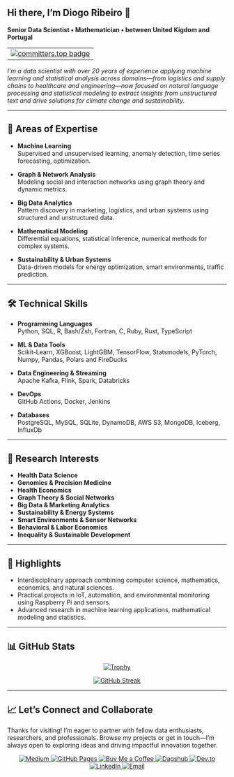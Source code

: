 ## Hi there, I’m Diogo Ribeiro 👋  
**Senior Data Scientist • Mathematician • between United Kigdom and Portugal**

<table>
  <tr>
    <td align="center">
      <a href="https://user-badge.committers.top/portugal_private/DiogoRibeiro7">
        <img src="https://user-badge.committers.top/portugal_private/DiogoRibeiro7.svg" alt="committers.top badge"/>
      </a>
    </td>
  </tr>
</table>

_I’m a data scientist with over 20 years of experience applying machine learning and statistical analysis across domains—from logistics and supply chains to healthcare and engineering—now focused on natural language processing and statistical modeling to extract insights from unstructured text and drive solutions for climate change and sustainability._

---

## 🧠 Areas of Expertise

- **Machine Learning**  
  Supervised and unsupervised learning, anomaly detection, time series forecasting, optimization.

- **Graph & Network Analysis**  
  Modeling social and interaction networks using graph theory and dynamic metrics.

- **Big Data Analytics**  
  Pattern discovery in marketing, logistics, and urban systems using structured and unstructured data.

- **Mathematical Modeling**  
  Differential equations, statistical inference, numerical methods for complex systems.

- **Sustainability & Urban Systems**  
  Data-driven models for energy optimization, smart environments, traffic prediction.

---

## 🛠️ Technical Skills

- **Programming Languages**  
  Python, SQL, R, Bash/Zsh, Fortran, C, Ruby, Rust, TypeScript

- **ML & Data Tools**  
  Scikit-Learn, XGBoost, LightGBM, TensorFlow, Statsmodels, PyTorch, Numpy, Pandas, Polars and FireDucks 

- **Data Engineering & Streaming**  
  Apache Kafka, Flink, Spark, Databricks

- **DevOps**  
  GitHub Actions, Docker, Jenkins

- **Databases**  
  PostgreSQL, MySQL, SQLite, DynamoDB, AWS S3, MongoDB, Iceberg, InfluxDb

---

## 🔭 Research Interests

- **Health Data Science**  
- **Genomics & Precision Medicine**  
- **Health Economics**  
- **Graph Theory & Social Networks**  
- **Big Data & Marketing Analytics**  
- **Sustainability & Energy Systems**  
- **Smart Environments & Sensor Networks**  
- **Behavioral & Labor Economics**  
- **Inequality & Sustainable Development**  

---

## 🌟 Highlights

- Interdisciplinary approach combining computer science, mathematics, economics, and natural sciences.
- Practical projects in IoT, automation, and environmental monitoring using Raspberry Pi and sensors.
- Advanced research in machine learning applications, mathematical modeling and statistics.

---

## 📊 GitHub Stats

<div align="center">
  <a href="https://github.com/ryo-ma/github-profile-trophy">
    <img src="https://github-profile-trophy.vercel.app/?username=DiogoRibeiro7&column=3&no-frame=true&theme=algolia" alt="Trophy" />
  </a>
</div>

<p align="center">
  <a href="https://git.io/streak-stats">
    <img src="https://streak-stats.demolab.com?user=DiogoRibeiro7&theme=dark&hide_border=true&mode=weekly" alt="GitHub Streak" />
  </a>
</p>

---

## 📈 Let’s Connect and Collaborate  
Thanks for visiting! I’m eager to partner with fellow data enthusiasts, researchers, and professionals. Browse my projects or get in touch—I’m always open to exploring ideas and driving impactful innovation together.

<div align="center">
  <a href="https://medium.com/@neverforget-1975">
    <img src="https://img.shields.io/badge/Medium-12100E?style=for-the-badge&logo=medium&logoColor=white" alt="Medium" />
  </a>
  <a href="https://diogoribeiro7.github.io">
    <img src="https://img.shields.io/badge/GitHub%20Pages-Deployed-007BFF?logo=github" alt="GitHub Pages" />
  </a>
  <a href="https://buymeacoffee.com/diogoribeiro7">
    <img src="https://img.shields.io/badge/Buy%20Me%20a%20Coffee-Support%20Me-FFDD00" alt="Buy Me a Coffee" />
  </a>
  <a href="https://dagshub.com/DiogoRibeiro7">
    <img src="https://img.shields.io/badge/Dagshub-Support%20Me-9cf" alt="Dagshub" />
  </a>
  <a href="https://dev.to/diogoribeiro7">
    <img src="https://img.shields.io/badge/dev.to-0A0A0A?style=for-the-badge&logo=dev.to&logoColor=white" alt="Dev.to" />
  </a>
  <a href="https://www.linkedin.com/in/diogo-ribeiro-9094604a/">
    <img src="https://img.shields.io/badge/linkedin-%230077B5.svg?style=for-the-badge&logo=linkedin&logoColor=white" alt="LinkedIn" />
  </a>
  <a href="mailto:diogo.debastos.ribeiro@gmail.com">
    <img src="https://img.shields.io/badge/Gmail-D14836?logo=gmail&logoColor=white" alt="Email"></a>
</div>

